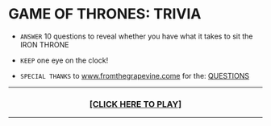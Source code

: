 
# GAME OF THRONES: TRIVIA

* `ANSWER` 10 questions to reveal whether you have what it takes to sit the IRON THRONE

* `KEEP` one eye on the clock!

* `SPECIAL THANKS` to www.fromthegrapevine.come for the: [QUESTIONS](https://www.fromthegrapevine.com/quizzes/arts/quiz-trivia-game-of-thrones)

<hr>

<a href="https://philiptd5000.github.io/trivia-game-GOT/" target="_blank"><h3 align="center">[CLICK HERE TO PLAY]</h3></a>

<hr>